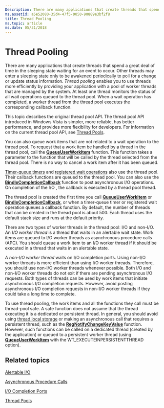 ```yaml
---
Description: There are many applications that create threads that spend a great deal of time in the sleeping state waiting for an event to occur.
ms.assetid: a5e52080-35d4-47f5-9050-90889e3bf2f8
title: Thread Pooling
ms.topic: article
ms.date: 05/31/2018
---
```


# Thread Pooling

There are many applications that create threads that spend a great deal of time in the sleeping state waiting for an event to occur. Other threads may enter a sleeping state only to be awakened periodically to poll for a change or update status information. *Thread pooling* enables you to use threads more efficiently by providing your application with a pool of worker threads that are managed by the system. At least one thread monitors the status of all wait operations queued to the thread pool. When a wait operation has completed, a worker thread from the thread pool executes the corresponding callback function.

This topic describes the original thread pool API. The thread pool API introduced in Windows Vista is simpler, more reliable, has better performance, and provides more flexibility for developers. For information on the current thread pool API, see [Thread Pools](thread-pools.md).

You can also queue work items that are not related to a wait operation to the thread pool. To request that a work item be handled by a thread in the thread pool, call the [**QueueUserWorkItem**](/windows/win32/api/threadpoollegacyapiset/nf-threadpoollegacyapiset-queueuserworkitem) function. This function takes a parameter to the function that will be called by the thread selected from the thread pool. There is no way to cancel a work item after it has been queued.

[Timer-queue timers](../sync/timer-queues.md) and [registered wait operations](../sync/wait-functions.md) also use the thread pool. Their callback functions are queued to the thread pool. You can also use the [**BindIoCompletionCallback**](/windows/desktop/api/WinBase/nf-winbase-bindiocompletioncallback) function to post asynchronous I/O operations. On completion of the I/O , the callback is executed by a thread pool thread.

The thread pool is created the first time you call [**QueueUserWorkItem**](/windows/win32/api/threadpoollegacyapiset/nf-threadpoollegacyapiset-queueuserworkitem) or [**BindIoCompletionCallback**](/windows/desktop/api/WinBase/nf-winbase-bindiocompletioncallback), or when a timer-queue timer or registered wait operation queues a callback function. By default, the number of threads that can be created in the thread pool is about 500. Each thread uses the default stack size and runs at the default priority.

There are two types of worker threads in the thread pool: I/O and non-I/O. An *I/O worker thread* is a thread that waits in an alertable wait state. Work items are queued to I/O worker threads as asynchronous procedure calls (APC). You should queue a work item to an I/O worker thread if it should be executed in a thread that waits in an alertable state.

A *non-I/O worker thread* waits on I/O completion ports. Using non-I/O worker threads is more efficient than using I/O worker threads. Therefore, you should use non-I/O worker threads whenever possible. Both I/O and non-I/O worker threads do not exit if there are pending asynchronous I/O requests. Both types of threads can be used by work items that initiate asynchronous I/O completion requests. However, avoid posting asynchronous I/O completion requests in non-I/O worker threads if they could take a long time to complete.

To use thread pooling, the work items and all the functions they call must be thread-pool safe. A safe function does not assume that the thread executing it is a dedicated or persistent thread. In general, you should avoid using [thread local storage](thread-local-storage.md) or making an asynchronous call that requires a persistent thread, such as the [**RegNotifyChangeKeyValue**](/windows/win32/api/winreg/nf-winreg-regnotifychangekeyvalue) function. However, such functions can be called on a dedicated thread (created by the application) or queued to a persistent worker thread (using [**QueueUserWorkItem**](/windows/win32/api/threadpoollegacyapiset/nf-threadpoollegacyapiset-queueuserworkitem) with the WT\_EXECUTEINPERSISTENTTHREAD option).

## Related topics

<dl> <dt>

[Alertable I/O](../fileio/alertable-i-o.md)
</dt> <dt>

[Asynchronous Procedure Calls](../sync/asynchronous-procedure-calls.md)
</dt> <dt>

[I/O Completion Ports](../fileio/i-o-completion-ports.md)
</dt> <dt>

[Thread Pools](thread-pools.md)
</dt> </dl>

 

 